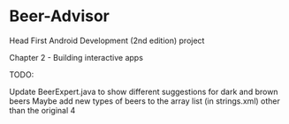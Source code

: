 # Beer-Advisor
Head First Android Development (2nd edition) project

Chapter 2 - Building interactive apps

TODO:

Update BeerExpert.java to show different suggestions for dark and brown beers
Maybe add new types of beers to the array list (in strings.xml) other than the original 4
